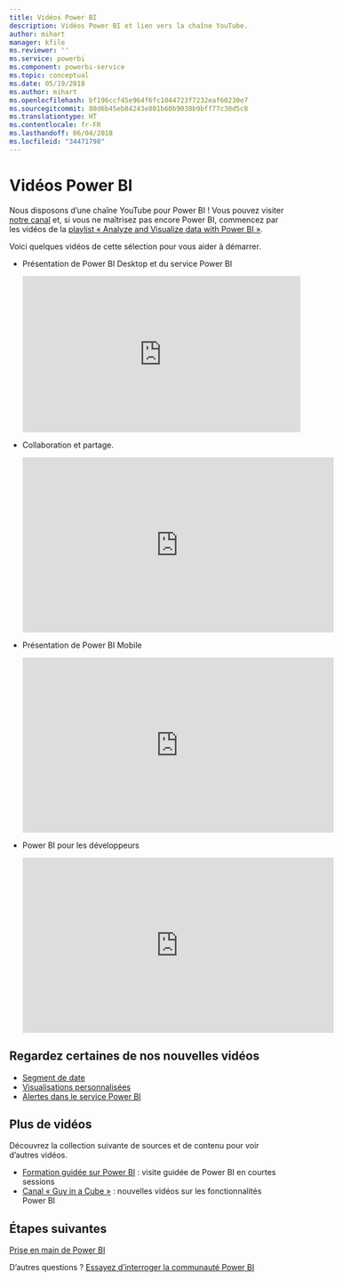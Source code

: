 ```yaml
---
title: Vidéos Power BI
description: Vidéos Power BI et lien vers la chaîne YouTube.
author: mihart
manager: kfile
ms.reviewer: ''
ms.service: powerbi
ms.component: powerbi-service
ms.topic: conceptual
ms.date: 05/19/2018
ms.author: mihart
ms.openlocfilehash: bf196ccf45e964f6fc1044723f7232eaf60230e7
ms.sourcegitcommit: 80d6b45eb84243e801b60b9038b9bff77c30d5c8
ms.translationtype: HT
ms.contentlocale: fr-FR
ms.lasthandoff: 06/04/2018
ms.locfileid: "34471798"
---
```

# <a name="power-bi-videos"></a>Vidéos Power BI
Nous disposons d’une chaîne YouTube pour Power BI ! Vous pouvez visiter [notre canal](https://www.youtube.com/user/mspowerbi/videos) et, si vous ne maîtrisez pas encore Power BI, commencez par les vidéos de la [playlist « Analyze and Visualize data with Power BI »](https://www.youtube.com/playlist?list=PL1N57mwBHtN0JFoKSR0n-tBkUJHeMP2cP).

Voici quelques vidéos de cette sélection pour vous aider à démarrer.

* Présentation de Power BI Desktop et du service Power BI
  
  <iframe width="500" height="281" src="https://www.youtube.com/embed/l2wy4XgQIu0" frameborder="0" allowfullscreen></iframe>
* Collaboration et partage.
  
  <iframe width="560" height="315" src="https://www.youtube.com/embed/5DABLeJzQYM" frameborder="0" allow="autoplay; encrypted-media" allowfullscreen></iframe>
* Présentation de Power BI Mobile
  
  <iframe width="560" height="315" src="https://www.youtube.com/embed/07uBWhaCo78" frameborder="0" allow="autoplay; encrypted-media" allowfullscreen></iframe>

* Power BI pour les développeurs
  <iframe width="560" height="315" src="https://www.youtube.com/embed/47uXJW1GIUY" frameborder="0" allow="autoplay; encrypted-media" allowfullscreen></iframe>  

## <a name="watch-some-of-our-new-uploads"></a>Regardez certaines de nos nouvelles vidéos
* [Segment de date](https://youtu.be/V7i82ZZm0vw)
* [Visualisations personnalisées](https://youtu.be/d-rXAJ3_uAo)
* [Alertes dans le service Power BI](https://youtu.be/JbL2-HJ8clE)

## <a name="more-videos"></a>Plus de vidéos
Découvrez la collection suivante de sources et de contenu pour voir d’autres vidéos.

* [Formation guidée sur Power BI](https://powerbi.microsoft.com/guided-learning/) : visite guidée de Power BI en courtes sessions
* [Canal « Guy in a Cube »](https://www.youtube.com/channel/UCFp1vaKzpfvoGai0vE5VJ0w) : nouvelles vidéos sur les fonctionnalités Power BI

## <a name="next-steps"></a>Étapes suivantes
[Prise en main de Power BI](service-get-started.md)

D’autres questions ? [Essayez d’interroger la communauté Power BI](http://community.powerbi.com/)

